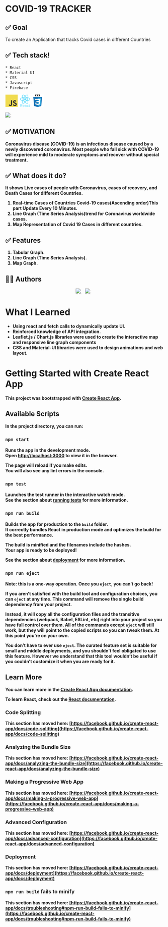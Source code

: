 # COVID-19 TRACKER

## ✅ Goal
To create an Application that tracks Covid cases in different Countries

## ✅ Tech stack!
	* React
    * Material UI
    * CSS
    * Javascript
    * Firebase
    
<b><code><img height="40" src="https://raw.githubusercontent.com/devicons/devicon/master/icons/javascript/javascript-original.svg" title="javascript"></code> <code><img height="40" src="https://raw.githubusercontent.com/devicons/devicon/master/icons/react/react-original-wordmark.svg" title="react"></code><code><img height="40" src="https://raw.githubusercontent.com/devicons/devicon/master/icons/css3/css3-original-wordmark.svg" title="css3"></code><b>


![](https://github.com/Gift-Ojeabulu/Covid-19-tracker/blob/main/React%20App_Covid-19-tracker.gif)

## ✅ MOTIVATION
Coronavirus disease (COVID-19) is an infectious disease caused by a newly discovered coronavirus.
Most people who fall sick with COVID-19 will experience mild to moderate symptoms and recover without special treatment.


## ✅ What does it do? 
It shows Live cases of people with Coronavirus, cases of recovery, and Death Cases for different Countries.

1. Real-time Cases of Countries Covid-19 cases(Ascending order)This part Update Every 10 Minutes.
2. Line Graph (Time Series Analysis)trend for Coronavirus worldwide cases.
3. Map Representation of Covid 19 Cases in different countries.

## ✅ Features
1. Tabular Graph.
2. Line Graph (Time Series Analysis).
3. Map Graph.



## 🙋‍♀️ Authors

<p align='center'>
<a href="mailto:giftoscart@gmail.com">
  <img src="https://img.shields.io/badge/email-%23D14836.svg?&style=for-the-badge&logo=gmail&logoColor=white" />
</a>&nbsp;&nbsp;
  <a href="https://www.linkedin.com/posts/gift-ojabu_covid19awareness-webappdevelopment-datascience-activity-6762296972004073473-cz47">
  <img src="https://img.shields.io/badge/linkedin-%230077B5.svg?&style=for-the-badge&logo=linkedin&logoColor=white" />
</a>&nbsp;&nbsp;


# What I Learned
<ul>
    <li> Using react and fetch calls to dynamically update UI.</li>
    <li> Reinforced knowledge of API integration. </li>
    <li> Leaflet.js / Chart.js libraries were used to create the interactive map and  
    responsive line graph components </li>
    <li> CSS and Material-UI libraries were used to design animations and web layout. </li>
</ul>




# Getting Started with Create React App

This project was bootstrapped with [Create React App](https://github.com/facebook/create-react-app).

## Available Scripts

In the project directory, you can run:

### `npm start`

Runs the app in the development mode.\
Open [http://localhost:3000](http://localhost:3000) to view it in the browser.

The page will reload if you make edits.\
You will also see any lint errors in the console.

### `npm test`

Launches the test runner in the interactive watch mode.\
See the section about [running tests](https://facebook.github.io/create-react-app/docs/running-tests) for more information.

### `npm run build`

Builds the app for production to the `build` folder.\
It correctly bundles React in production mode and optimizes the build for the best performance.

The build is minified and the filenames include the hashes.\
Your app is ready to be deployed!

See the section about [deployment](https://facebook.github.io/create-react-app/docs/deployment) for more information.

### `npm run eject`

**Note: this is a one-way operation. Once you `eject`, you can’t go back!**

If you aren’t satisfied with the build tool and configuration choices, you can `eject` at any time. This command will remove the single build dependency from your project.

Instead, it will copy all the configuration files and the transitive dependencies (webpack, Babel, ESLint, etc) right into your project so you have full control over them. All of the commands except `eject` will still work, but they will point to the copied scripts so you can tweak them. At this point you’re on your own.

You don’t have to ever use `eject`. The curated feature set is suitable for small and middle deployments, and you shouldn’t feel obligated to use this feature. However we understand that this tool wouldn’t be useful if you couldn’t customize it when you are ready for it.

## Learn More

You can learn more in the [Create React App documentation](https://facebook.github.io/create-react-app/docs/getting-started).

To learn React, check out the [React documentation](https://reactjs.org/).

### Code Splitting

This section has moved here: [https://facebook.github.io/create-react-app/docs/code-splitting](https://facebook.github.io/create-react-app/docs/code-splitting)

### Analyzing the Bundle Size

This section has moved here: [https://facebook.github.io/create-react-app/docs/analyzing-the-bundle-size](https://facebook.github.io/create-react-app/docs/analyzing-the-bundle-size)

### Making a Progressive Web App

This section has moved here: [https://facebook.github.io/create-react-app/docs/making-a-progressive-web-app](https://facebook.github.io/create-react-app/docs/making-a-progressive-web-app)

### Advanced Configuration

This section has moved here: [https://facebook.github.io/create-react-app/docs/advanced-configuration](https://facebook.github.io/create-react-app/docs/advanced-configuration)

### Deployment

This section has moved here: [https://facebook.github.io/create-react-app/docs/deployment](https://facebook.github.io/create-react-app/docs/deployment)

### `npm run build` fails to minify

This section has moved here: [https://facebook.github.io/create-react-app/docs/troubleshooting#npm-run-build-fails-to-minify](https://facebook.github.io/create-react-app/docs/troubleshooting#npm-run-build-fails-to-minify)
